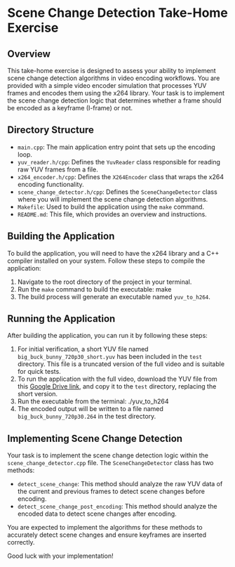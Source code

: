 # Scene Change Detection Take-Home Exercise

## Overview

This take-home exercise is designed to assess your ability to implement scene change detection algorithms in video encoding workflows. You are provided with a simple video encoder simulation that processes YUV frames and encodes them using the x264 library. Your task is to implement the scene change detection logic that determines whether a frame should be encoded as a keyframe (I-frame) or not.

## Directory Structure

- `main.cpp`: The main application entry point that sets up the encoding loop.
- `yuv_reader.h/cpp`: Defines the `YuvReader` class responsible for reading raw YUV frames from a file.
- `x264_encoder.h/cpp`: Defines the `X264Encoder` class that wraps the x264 encoding functionality.
- `scene_change_detector.h/cpp`: Defines the `SceneChangeDetector` class where you will implement the scene change detection algorithms.
- `Makefile`: Used to build the application using the `make` command.
- `README.md`: This file, which provides an overview and instructions.

## Building the Application

To build the application, you will need to have the x264 library and a C++ compiler installed on your system. Follow these steps to compile the application:

1. Navigate to the root directory of the project in your terminal.
2. Run the `make` command to build the executable:
make
3. The build process will generate an executable named `yuv_to_h264`.

## Running the Application

After building the application, you can run it by following these steps:

1. For initial verification, a short YUV file named `big_buck_bunny_720p30_short.yuv` has been included in the `test` directory. This file is a truncated version of the full video and is suitable for quick tests.
2. To run the application with the full video, download the YUV file from this [Google Drive link](https://drive.google.com/file/d/13Zjc8h9i0IHkdXTxBlLofaJTN6oZNsi4/view?usp=sharing), and copy it to the `test` directory, replacing the short version.
3. Run the executable from the terminal:
./yuv_to_h264
4. The encoded output will be written to a file named `big_buck_bunny_720p30.264` in the test directory.

## Implementing Scene Change Detection

Your task is to implement the scene change detection logic within the `scene_change_detector.cpp` file. The `SceneChangeDetector` class has two methods:

- `detect_scene_change`: This method should analyze the raw YUV data of the current and previous frames to detect scene changes before encoding.
- `detect_scene_change_post_encoding`: This method should analyze the encoded data to detect scene changes after encoding.

You are expected to implement the algorithms for these methods to accurately detect scene changes and ensure keyframes are inserted correctly.

Good luck with your implementation!